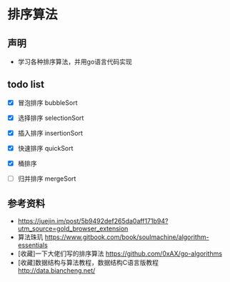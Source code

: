 # 排序算法

## 声明
* 学习各种排序算法，并用go语言代码实现

## todo list
- [x] 冒泡排序 bubbleSort
- [x] 选择排序 selectionSort
- [x] 插入排序 insertionSort
- [x] 快速排序 quickSort
- [x] 桶排序
- [ ] 归并排序 mergeSort


## 参考资料
* https://juejin.im/post/5b9492def265da0aff171b94?utm_source=gold_browser_extension
* 算法珠玑 https://www.gitbook.com/book/soulmachine/algorithm-essentials
* [收藏]一下大佬们写的排序算法 https://github.com/0xAX/go-algorithms
* [收藏]数据结构与算法教程，数据结构C语言版教程  http://data.biancheng.net/
